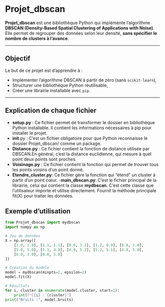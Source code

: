 #  Projet_dbscan

**Projet_dbscan** est une bibliothèque Python qui implémente l’algorithme **DBSCAN (Density-Based Spatial Clustering of Applications with Noise)**.  
Elle permet de regrouper des données selon leur densité, **sans spécifier le nombre de clusters à l’avance**.  

---

## Objectif

Le but de ce projet est d’apprendre à :
- Implémenter l’algorithme DBSCAN à partir de zéro (sans `scikit-learn`),
- Structurer une bibliothèque Python réutilisable,
- Créer une librairie installable avec `pip`.

---

## Explication de chaque fichier

- **setup.py** : Ce fichier permet de transformer le dossier en bibliothèque Python installable. Il contient les informations nécessaires à pip pour installer le projet.
-  __init__.py  : C’est un fichier obligatoire pour que Python reconnaisse le dossier Projet_dbscan/ comme un package.
- **Distance.py** : Ce fichier contient la fonction de distance utilisée par DBSCAN.En général, c’est la distance euclidienne, qui mesure à quel point deux points sont proches.
- **Voisinage.py** : Ce fichier contient la fonction qui permet de trouver tous les points voisins d’un point donné. 
- **Etendre_cluster.py**: Ce fichier gère la fonction qui “étend” un cluster à partir d’un point cœur.
-**main_dbscan.py**: C’est le fichier principal de la librairie, celui qui contient la classe **mydbscan**. C’est cette classe que l’utilisateur importe et utilise directement. Fournit la méthode principale fit(X) pour traiter les données.

## Exemple d’utilisation

```python
from Projet_dbscan import mydbscan
import numpy as np

# Jeu de données
X = np.array([
    [1.0, 1.0], [1.1, 1.1], [0.9, 1.2], [1.2, 0.9], [0.8, 1.0],
    [5.0, 5.0], [5.1, 4.9], [4.9, 5.2], [5.2, 5.1], [4.8, 5.0],
    [8.0, 1.0], [0.0, 5.0]
])

# Création du modèle
model = mydbscan(minpts=2, epsilon=2)
model.fit(X)

# Résultats
for i, cluster in enumerate(model.cluster, start=1):
    print(f"C{i} : {cluster}")
print("Bruits :", model.bruits)



